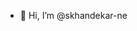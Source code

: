 - 👋 Hi, I’m @skhandekar-ne


<!---
skhandekar-ne/skhandekar-ne is a ✨ special ✨ repository because its `README.md` (this file) appears on your GitHub profile.
You can click the Preview link to take a look at your changes.
--->
